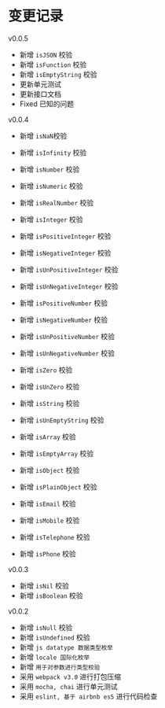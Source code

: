 
变更记录
===========================

v0.0.5
* 新增 `isJSON` 校验
* 新增 `isFunction` 校验
* 新增 `isEmptyString` 校验
* 更新单元测试
* 更新接口文档
* Fixed 已知的问题

v0.0.4
* 新增 `isNaN`校验
* 新增 `isInfinity` 校验

* 新增 `isNumber` 校验
* 新增 `isNumeric` 校验
* 新增 `isRealNumber` 校验

* 新增 `isInteger` 校验
* 新增 `isPositiveInteger` 校验
* 新增 `isNegativeInteger` 校验
* 新增 `isUnPositiveInteger` 校验
* 新增 `isUnNegativeInteger` 校验

* 新增 `isPositiveNumber` 校验
* 新增 `isNegativeNumber` 校验
* 新增 `isUnPositiveNumber` 校验
* 新增 `isUnNegativeNumber` 校验

* 新增 `isZero` 校验
* 新增 `isUnZero` 校验

* 新增 `isString` 校验
* 新增 `isUnEmptyString` 校验

* 新增 `isArray` 校验
* 新增 `isEmptyArray` 校验

* 新增 `isObject` 校验
* 新增 `isPlainObject` 校验

* 新增 `isEmail` 校验
* 新增 `isMobile` 校验
* 新增 `isTelephone` 校验
* 新增 `isPhone` 校验

v0.0.3
* 新增 `isNil` 校验
* 新增 `isBoolean` 校验

v0.0.2
* 新增 `isNull` 校验
* 新增 `isUndefined` 校验
* 新增 `js datatype 数据类型枚举`
* 新增 `locale 国际化枚举`
* 新增 `用于对参数进行类型校验`
* 采用 `webpack v3.0` 进行打包压缩
* 采用 `mocha, chai` 进行单元测试
* 采用 `eslint, 基于 airbnb es5` 进行代码检查
